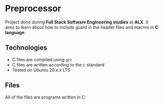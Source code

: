 # Preprocessor
Project done during **Full Stack Software Engineering studies** at **ALX**. It aims to learn about how to include guard in the header files and macros in **C language**.

## Technologies
* C files are compiled using `gcc`
* C files are written according to the c standard
* Tested on Ubuntu 20.x.x LTS

## Files
All of the files are programs written in C: